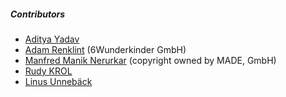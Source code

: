 ##### Contributors
* [Aditya Yadav](https://github.com/netroy)
* [Adam Renklint](https://github.com/adamrenklint) (6Wunderkinder GmbH)
* [Manfred Manik Nerurkar](https://github.com/Manny-MADE) (copyright owned by MADE, GmbH)
* [Rudy KROL](https://github.com/fasterize)
* [Linus Unnebäck](https://github.com/LinusU)
